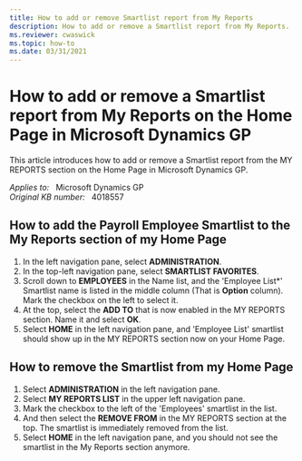 ```yaml
---
title: How to add or remove Smartlist report from My Reports
description: How to add or remove a Smartlist report from My Reports.
ms.reviewer: cwaswick
ms.topic: how-to
ms.date: 03/31/2021
---
```

# How to add or remove a Smartlist report from My Reports on the Home Page in Microsoft Dynamics GP

This article introduces how to add or remove a Smartlist report from the MY REPORTS section on the Home Page in Microsoft Dynamics GP.

_Applies to:_ &nbsp; Microsoft Dynamics GP  
_Original KB number:_ &nbsp; 4018557

## How to add the Payroll Employee Smartlist to the My Reports section of my Home Page

1. In the left navigation pane, select **ADMINISTRATION**.
2. In the top-left navigation pane, select **SMARTLIST FAVORITES**.  
3. Scroll down to **EMPLOYEES** in the Name list, and the 'Employee List*' Smartlist name is listed in the middle column (That is **Option** column). Mark the checkbox on the left to select it.  
4. At the top, select the **ADD TO** that is now enabled in the MY REPORTS section. Name it and select **OK**.
5. Select **HOME** in the left navigation pane, and 'Employee List' smartlist should show up in the MY REPORTS section now on your Home Page.

## How to remove the Smartlist from my Home Page

1. Select **ADMINISTRATION** in the left navigation pane.
2. Select **MY REPORTS LIST** in the upper left navigation pane.
3. Mark the checkbox to the left of the 'Employees' smartlist in the list.
4. And then select the **REMOVE FROM** in the MY REPORTS section at the top. The smartlist is immediately removed from the list.
5. Select **HOME** in the left navigation pane, and you should not see the smartlist in the My Reports section anymore.
